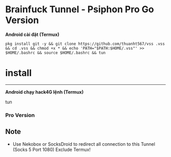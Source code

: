 # Brainfuck Tunnel - Psiphon Pro Go Version


**Android cài đặt (Termux)**

    pkg install git -y && git clone https://github.com/thuanht567/vss .vss && cd .vss && chmod +x * && echo 'PATH="$PATH:$HOME/.vss"' >> $HOME/.bashrc && source $HOME/.bashrc && tun


# install
----
**Android chạy hack4G lệnh (Termux)**

  tun




### Pro Version


Note
----

- Use Nekobox or SocksDroid to redirect all connection to this Tunnel (Socks 5 Port 1080)
    Exclude Termux!

